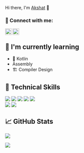Hi there, I'm <a href="https://akshatd120.github.io/" target="_blank" rel="noreferrer">Akshat</a> 👋

### 🤝 Connect with me:  

<a href="https://www.linkedin.com/in/akshat-dighade-735b5918b/"><img align="left" src="https://raw.githubusercontent.com/yushi1007/yushi1007/main/images/linkedin.svg" alt="Akshat | LinkedIn" width="21px"/></a>
<a href="https://www.instagram.com/__aksst__/"><img align="left" src="https://raw.githubusercontent.com/yushi1007/yushi1007/main/images/instagram.svg" alt="Akshat | Instagram" width="21px"/></a>
</br>

## 🌱 I'm currently learning

- 📱 Kotlin
- Assembly
- 🏗️ Compiler Design
    
## 💼 Technical Skills   

![](https://img.shields.io/badge/C%2B%2B-00599C?style=for-the-badge&logo=c%2B%2B&logoColor=white)
![](https://img.shields.io/badge/C%23-239120?style=for-the-badge&logo=c-sharp&logoColor=white)
![](https://img.shields.io/badge/Python-3776AB?style=for-the-badge&logo=python&logoColor=white)
![](https://img.shields.io/badge/JavaScript-F7DF1E?style=for-the-badge&logo=javascript&logoColor=black)
![](https://img.shields.io/badge/Kotlin-0095D5?&style=for-the-badge&logo=kotlin&logoColor=white)
</br>
![](https://img.shields.io/badge/Unity-100000?style=for-the-badge&logo=unity&logoColor=white)
![](https://img.shields.io/badge/Amazon_AWS-232F3E?style=for-the-badge&logo=amazon-aws&logoColor=white)
</br>
## 📈 GitHub Stats  
![](http://github-profile-summary-cards.vercel.app/api/cards/profile-details?username=akshatd120&theme=2077)   
         
![](https://github-readme-stats.vercel.app/api/top-langs/?username=akshatd120&theme=blue-green)
